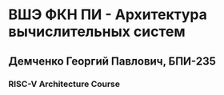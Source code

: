 # ВШЭ ФКН ПИ - Архитектура вычислительных систем

## Демченко Георгий Павлович, БПИ-235

### RISC-V Architecture Course